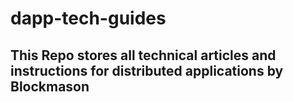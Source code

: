 # dapp-tech-guides

## This Repo stores all technical articles and instructions for distributed applications by Blockmason
